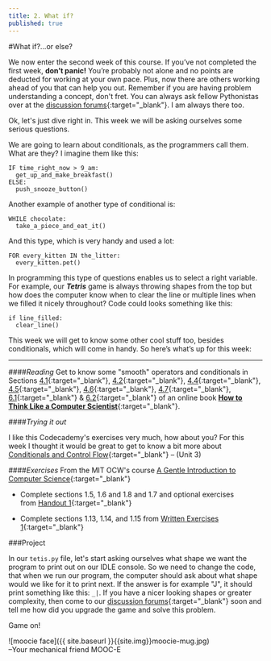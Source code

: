 ```yaml
---
title: 2. What if?
published: true
---
```


#What if?...or else?

We now enter the second week of this course. If you’ve not completed the first week, __don’t panic!__ You’re probably not alone and no points are deducted for working at your own pace. Plus, now there are others working ahead of you that can help you out.
Remember if you are having problem understanding a concept, don't fret. You can always ask fellow Pythonistas over at the [discussion forums](http://discourse.p2pu.org/c/gentle-introduction-to-python){:target="_blank"}. I am always there too.

Ok, let's just dive right in. This week we will be asking ourselves some serious questions. 

We are going to learn about conditionals, as the programmers call them. What are they? I imagine them like this:

	IF time_right_now > 9_am:
	  get_up_and_make_breakfast()
	ELSE:
	  push_snooze_button()
	  
Another example of another type of conditional is:

	WHILE chocolate:
	  take_a_piece_and_eat_it()
	  
And this type, which is very handy and used a lot:

	FOR every_kitten IN the_litter:
	  every_kitten.pet()

In programming this type of questions enables us to select a right variable. For example, our ___Tetris___ game is always throwing shapes from the top but how does the computer know when to clear the line or multiple lines when we filled it nicely throughout? Code could looks something like this: 

	if line_filled:
	  clear_line()

This week we will get to know some other cool stuff too, besides conditionals, which will come in handy. So here’s what’s up for this week:

---

####_Reading_
Get to know some "smooth" operators and conditionals in Sections [4.1](http://www.greenteapress.com/thinkpython/thinkCSpy/html/chap04.html#1){:target="_blank"}, [4.2](http://www.greenteapress.com/thinkpython/thinkCSpy/html/chap04.html#2){:target="_blank"}, [4.4](http://www.greenteapress.com/thinkpython/thinkCSpy/html/chap04.html#4){:target="_blank"}, [4.5](http://www.greenteapress.com/thinkpython/thinkCSpy/html/chap04.html#5){:target="_blank"}, [4.6](http://www.greenteapress.com/thinkpython/thinkCSpy/html/chap04.html#6){:target="_blank"}, [4.7](http://www.greenteapress.com/thinkpython/thinkCSpy/html/chap04.html#7){:target="_blank"}, [6.1](http://www.greenteapress.com/thinkpython/thinkCSpy/html/chap06.html#1){:target="_blank"} & [6.2](http://www.greenteapress.com/thinkpython/thinkCSpy/html/chap06.html#2){:target="_blank"} of an online book [__How to Think Like a Computer Scientist__]( http://www.greenteapress.com/thinkpython/thinkCSpy/html/index.html ){:target="_blank"}.

####_Trying it out_

I like this Codecademy's exercises very much, how about you? For this week I thought it would be great to get to know a bit more about [Conditionals and Control Flow]( http://www.codecademy.com/tracks/python){:target="_blank"} – (Unit 3) 


####_Exercises_
From the MIT OCW's course [A Gentle Introduction to Computer Science](http://ocw.mit.edu/courses/electrical-engineering-and-computer-science/6-189-a-gentle-introduction-to-programming-using-python-january-iap-2011){:target="_blank"}

* Complete sections 1.5, 1.6 and 1.8 and 1.7 and optional exercises from [Handout 1](http://ocw.mit.edu/courses/electrical-engineering-and-computer-science/6-189-a-gentle-introduction-to-programming-using-python-january-iap-2011/assignments/MIT6_189IAP11_hw1.pdf){:target="_blank"}
 
* Complete sections 1.13, 1.14, and 1.15 from [Written Exercises 1]( http://ocw.mit.edu/courses/electrical-engineering-and-computer-science/6-189-a-gentle-introduction-to-programming-using-python-january-iap-2011/assignments/MIT6_189IAP11_hw1_written.pdf ){:target="_blank"}  


###Project

In our `tetis.py` file, let's start asking ourselves what shape we want the program to print out on our IDLE console. So we need to change the code, that when we run our program, the computer should ask about what shape would we like for it to print next. If the answer is for example "J", it should print something like this: `_|`. 
If you have a nicer looking shapes or greater complexity, then come to our [discussion forums](http://discourse.p2pu.org/c/gentle-introduction-to-python){:target="_blank"} soon and tell me how did you upgrade the game and solve this problem.


Game on!

![moocie face]({{ site.baseurl }}{{site.img}}moocie-mug.jpg)  
–Your mechanical friend MOOC-E
